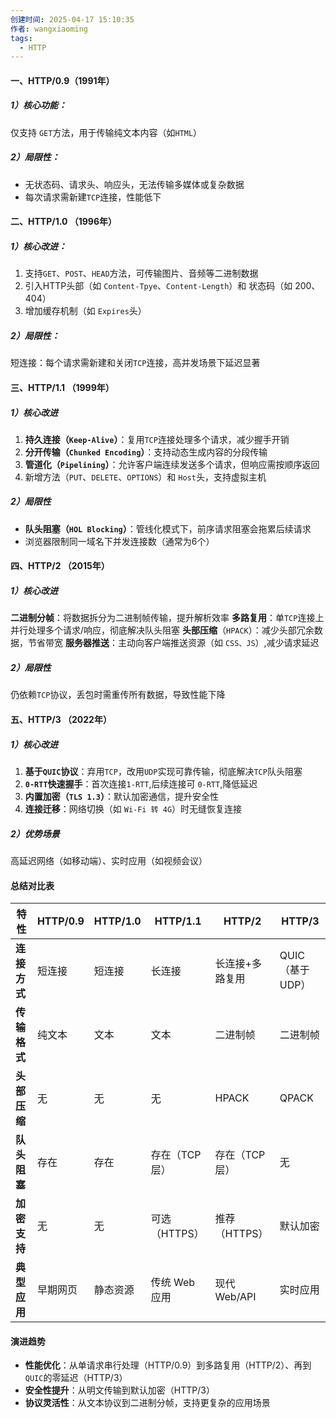 ```yaml
---
创建时间: 2025-04-17 15:10:35
作者: wangxiaoming
tags:
  - HTTP
---
```


#### 一、HTTP/0.9（1991年）
##### 1）核心功能：
仅支持 `GET`方法，用于传输纯文本内容（如`HTML`）
##### 2）**局限性：**
- 无状态码、请求头、响应头，无法传输多媒体或复杂数据
- 每次请求需新建`TCP`连接，性能低下

#### 二、HTTP/1.0 （1996年）
##### 1）**核心改进：**
1. 支持`GET`、`POST`、`HEAD`方法，可传输图片、音频等二进制数据
2. 引入HTTP头部（如 `Content-Tpye`、`Content-Length`）和 状态码（如 200、404）
3. 增加缓存机制（如 `Expires`头）
##### 2）局限性：
短连接：每个请求需新建和关闭`TCP`连接，高并发场景下延迟显著

#### 三、HTTP/1.1 （1999年）
##### 1）核心改进
1. **持久连接（`Keep-Alive`）**：复用`TCP`连接处理多个请求，减少握手开销
2. **分开传输（`Chunked Encoding`）**：支持动态生成内容的分段传输
3. **管道化（`Pipelining`）**：允许客户端连续发送多个请求，但响应需按顺序返回
4. 新增方法（`PUT`、`DELETE`、`OPTIONS`）和 `Host`头，支持虚拟主机
##### 2）局限性
- **队头阻塞（`HOL Blocking`）**：管线化模式下，前序请求阻塞会拖累后续请求
- 浏览器限制同一域名下并发连接数（通常为6个）

#### 四、HTTP/2 （2015年）
##### 1）核心改进
**二进制分帧**：将数据拆分为二进制帧传输，提升解析效率
**多路复用**：单`TCP`连接上并行处理多个请求/响应，彻底解决队头阻塞
**头部压缩**（`HPACK`）：减少头部冗余数据，节省带宽
**服务器推送**：主动向客户端推送资源（如 `CSS、JS`）,减少请求延迟
##### 2）局限性
仍依赖`TCP`协议，丢包时需重传所有数据，导致性能下降

#### 五、HTTP/3 （2022年）
##### 1）核心改进
1. **基于`QUIC`协议**：弃用`TCP`，改用`UDP`实现可靠传输，彻底解决`TCP`队头阻塞
2. **`0-RTT`快速握手**：首次连接`1-RTT`,后续连接可 `0-RTT`,降低延迟
3. **内置加密（`TLS 1.3`）**：默认加密通信，提升安全性
4. **连接迁移**：网络切换（如 `Wi-Fi 转 4G`）时无缝恢复连接
##### 2）优势场景
高延迟网络（如移动端）、实时应用（如视频会议）

#### 总结对比表
|**特性**​|HTTP/0.9|HTTP/1.0|HTTP/1.1|HTTP/2|HTTP/3|
|---|---|---|---|---|---|
|​**连接方式**​|短连接|短连接|长连接|长连接+多路复用|QUIC（基于 UDP）|
|​**传输格式**​|纯文本|文本|文本|二进制帧|二进制帧|
|​**头部压缩**​|无|无|无|HPACK|QPACK|
|​**队头阻塞**​|存在|存在|存在（TCP 层）|存在（TCP 层）|无|
|​**加密支持**​|无|无|可选（HTTPS）|推荐（HTTPS）|默认加密|
|​**典型应用**​|早期网页|静态资源|传统 Web 应用|现代 Web/API|实时应用|

#### 演进趋势
- **性能优化**：从单请求串行处理（HTTP/0.9）到多路复用（HTTP/2）、再到`QUIC`的零延迟（HTTP/3）
- **安全性提升**：从明文传输到默认加密（HTTP/3）
- **协议灵活性**：从文本协议到二进制分帧，支持更复杂的应用场景